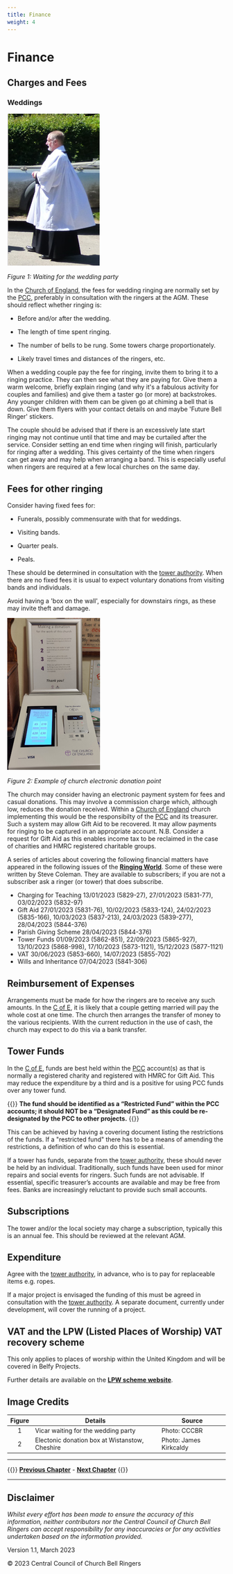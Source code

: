 ```yaml
---
title: Finance
weight: 4
---
```

# Finance

## Charges and Fees  

### Weddings 

![Wedding vicar](vicar.jpg)

*Figure 1: Waiting for the wedding party*

In the [Church of England](../glossary/#church-of-england), the fees for wedding ringing are normally set by the [PCC](../glossary/#pcc), preferably in consultation with the ringers at the AGM. These should reflect whether ringing is: 

- Before and/or after the wedding. 

- The length of time spent ringing. 

- The number of bells to be rung. Some towers charge proportionately.

- Likely travel times and distances of the ringers, etc. 

When a wedding couple pay the fee for ringing, invite them to bring it to a ringing practice. They can then see what they are paying for. Give them a warm welcome, briefly explain ringing (and why it's a fabulous activity for couples and families) and give them a taster go (or more) at backstrokes. Any younger children with them can be given go at chiming a bell that is down. Give them flyers with your contact details on and maybe 'Future Bell Ringer' stickers.

The couple should be advised that if there is an excessively late start ringing may not continue until that time and may be curtailed after the service. 
Consider setting an end time when ringing will finish, particularly for ringing after a wedding. This gives certainty of the time when ringers can get away and may help when arranging a band. This is especially useful when ringers are required at a few local churches on the same day. 

## Fees for other ringing 

Consider having fixed fees for: 

- Funerals, possibly commensurate with that for weddings.

- Visiting bands.

- Quarter peals. 

- Peals.

These should be determined in consultation with the [tower authority](../glossary/#tower-authority). When there are no fixed fees it is usual to expect voluntary donations from visiting bands and individuals.

Avoid having a 'box on the wall', especially for downstairs rings, as these may invite theft and damage. 

![Electronic donation](donate350.jpg)

*Figure 2: Example of church electronic donation point*

The church may consider having an electronic payment system for fees and casual donations. This may involve a commission charge which, although low, reduces the donation received. Within a [Church of England](../glossary/#c-of-e) church implementing this would be the responsibilty of the [PCC](../glossary/#pcc) and its treasurer. Such a system may allow Gift Aid to be recovered. It may allow payments for ringing to be captured in an appropriate account. N.B. Consider a request for Gift Aid as this enables income tax to be reclaimed in the case of charities and HMRC registered charitable groups.

A series of articles about covering the following financial matters have appeared in the following issues of the **[Ringing World](https://bb.ringingworld.co.uk/issues.php)**. Some of these were written by Steve Coleman. They are available to subscribers; if you are not a subscriber ask a ringer (or tower) that does subscribe.
- Charging for Teaching
       13/01/2023 (5829-27),  27/01/2023 (5831-77),  03/02/2023 (5832-97)
- Gift Aid
       27/01/2023 (5831-76),  10/02/2023 (5833-124), 24/02/2023 (5835-166), 10/03/2023 (5837-213), 24/03/2023 (5839-277), 28/04/2023 (5844-376)
- Parish Giving Scheme
       28/04/2023 (5844-376)
- Tower Funds
       01/09/2023 (5862-851), 22/09/2023 (5865-927), 13/10/2023 (5868-998), 17/10/2023 (5873-1121), 15/12/2023 (5877-1121) 
- VAT
       30/06/2023 (5853-660), 14/07/2023 (5855-702) 
- Wills and Inheritance
       07/04/2023 (5841-306)
  
## Reimbursement of Expenses 

Arrangements must be made for how the ringers are to receive any such amounts. In the [C of E](../glossary/#c-of-e), it is likely that a couple getting married will pay the whole cost at one time. The church then arranges the transfer of money to the various recipients. With the current reduction in the use of cash, the church may expect to do this via a bank transfer. 

## Tower Funds 

In the [C of E](../glossary/#c-of-e), funds are best held within the [PCC](../glossary/#pcc) account(s) as that is normally a registered charity and registered with HMRC for Gift Aid. This may reduce the expenditure by a third and is a positive for using PCC funds over any tower fund.

{{<hint warning>}}
**The fund should be identified as a “Restricted Fund” within the PCC accounts; it should NOT be a “Designated Fund” as this could be re-designated by the PCC to other projects.**
{{</hint>}}

This can be achieved by having a covering document listing the restrictions of the funds. If a "restricted fund" there has to be a means of amending the restrictions, a definition of who can do this is essential.

If a tower has funds, separate from the [tower authority](../glossary/#tower-authority), these should never be held by an individual. Traditionally, such funds have been used for minor repairs and social events for ringers. Such funds are not advisable. If essential, specific treasurer’s accounts are available and may be free from fees. Banks are increasingly reluctant to provide such small accounts.

## Subscriptions

The tower and/or the local society may charge a subscription, typically this is an annual fee. This should be reviewed at the relevant AGM.

## Expenditure 

Agree with the [tower authority](../glossary/#tower-authority), in advance, who is to pay for replaceable items e.g. ropes. 

If a major project is envisaged the funding of this must be agreed in consultation with the [tower authority](../glossary/#tower-authority). A separate document, currently under development, will cover the running of a project.

## VAT and the LPW (Listed Places of Worship) VAT recovery scheme 

This only applies to places of worship within the United Kingdom and will be covered in Belfy Projects.

Further details are available on the **[LPW scheme website](http://www.lpwscheme.org.uk/)**.

## Image Credits

| Figure | Details | Source |
| :---: | --- | --- |
| 1 | Vicar waiting for the wedding party | Photo: CCCBR |
| 2 | Electonic donation box at Wistanstow, Cheshire | Photo: James Kirkcaldy |

----

{{<hint info>}}
**[Previous Chapter](../formalities/)** - **[Next Chapter](../healthsafety/)**
{{</hint>}}

----

## Disclaimer
 
*Whilst every effort has been made to ensure the accuracy of this information, neither contributors nor the Central Council of Church Bell Ringers can accept responsibility for any inaccuracies or for any activities undertaken based on the information provided.*

Version 1.1, March 2023

© 2023 Central Council of Church Bell Ringers
